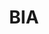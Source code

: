 ---
title: 'BIA'
category: 'Open World Game'
tech: ['Unity', 'C#', 'HLSL Shaders']
desc: 'Endless, procedurally generated, destructible voxel terrain.'
---